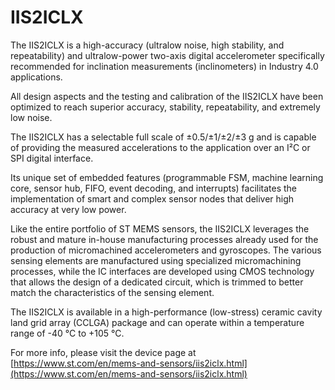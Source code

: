 # IIS2ICLX

The IIS2ICLX is a high-accuracy (ultralow noise, high stability, and repeatability) and ultralow-power two-axis digital accelerometer specifically recommended for inclination measurements (inclinometers) in Industry 4.0 applications.

All design aspects and the testing and calibration of the IIS2ICLX have been optimized to reach superior accuracy, stability, repeatability, and extremely low noise.

The IIS2ICLX has a selectable full scale of ±0.5/±1/±2/±3 g and is capable of providing the measured accelerations to the application over an I²C or SPI digital interface.

Its unique set of embedded features (programmable FSM, machine learning core, sensor hub, FIFO, event decoding, and interrupts) facilitates the implementation of smart and complex sensor nodes that deliver high accuracy at very low power.

Like the entire portfolio of ST MEMS sensors, the IIS2ICLX leverages the robust and mature in-house manufacturing processes already used for the production of micromachined accelerometers and gyroscopes. The various sensing elements are manufactured using specialized micromachining processes, while the IC interfaces are developed using CMOS technology that allows the design of a dedicated circuit, which is trimmed to better match the characteristics of the sensing element.

The IIS2ICLX is available in a high-performance (low-stress) ceramic cavity land grid array (CCLGA) package and can operate within a temperature range of -40 °C to +105 °C.

For more info, please visit the device page at [https://www.st.com/en/mems-and-sensors/iis2iclx.html](https://www.st.com/en/mems-and-sensors/iis2iclx.html)

